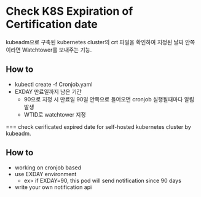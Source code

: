# Check K8S Expiration of Certification date
kubeadm으로 구축된 kubernetes cluster의 crt 파일을 확인하여 지정된 날짜 안쪽이라면 Watchtower를 보내주는 기능.  

## How to
- kubectl create -f Cronjob.yaml
- EXDAY 만료일까지 남은 기간
  - 90으로 지정 시 만료일 90일 안쪽으로 들어오면 cronjob 실행될때마다 알림 발생
  - WTID로 watchtower 지정

===
check cerificated expired date for self-hosted kubernetes cluster by kubeadm.  

## How to
- working on cronjob based
- use EXDAY environment
  - ex> if EXDAY=90, this pod will send notification since 90 days
- write your own notification api


